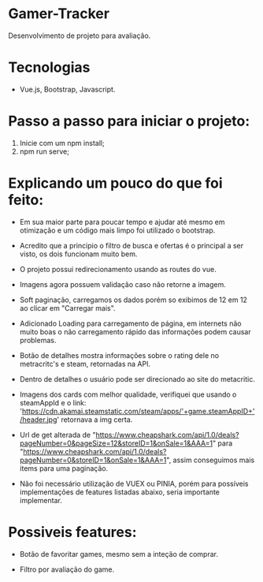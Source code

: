 # Gamer-Tracker
Desenvolvimento de projeto para avaliação.

# Tecnologias

+ Vue.js, Bootstrap, Javascript.

# Passo a passo para iniciar o projeto:

1) Inicie com um npm install;
2) npm run serve;

# Explicando um pouco do que foi feito:

+ Em sua maior parte para poucar tempo e ajudar até mesmo em otimização e um código mais limpo foi utilizado o bootstrap.

+ Acredito que a principio o filtro de busca e ofertas é o principal a ser visto, os dois funcionam muito bem.

+ O projeto possui redirecionamento usando as routes do vue.

+ Imagens agora possuem validação caso não retorne a imagem.

+ Soft paginação, carregamos os dados porém so exibimos de 12 em 12 ao clicar em "Carregar mais".

+ Adicionado Loading para carregamento de página, em internets não muito boas o não carregamento rápido das informações podem causar problemas.

+ Botão de detalhes mostra informações sobre o rating dele no metracritc's e steam, retornadas na API.

+ Dentro de detalhes o usuário pode ser direcionado ao site do metacritic.

+ Imagens dos cards com melhor qualidade, verifiquei que usando o steamAppId e o link: 'https://cdn.akamai.steamstatic.com/steam/apps/'+game.steamAppID+'/header.jpg' retornava a img certa.

+ Url de get alterada de "https://www.cheapshark.com/api/1.0/deals?pageNumber=0&pageSize=12&storeID=1&onSale=1&AAA=1" para "https://www.cheapshark.com/api/1.0/deals?pageNumber=0&storeID=1&onSale=1&AAA=1", assim conseguimos mais items para uma paginação.

+ Não foi necessário utilização de VUEX ou PINIA, porém para possíveis implementações de features listadas abaixo, seria importante implementar.


# Possiveis features:

+ Botão de favoritar games, mesmo sem a inteção de comprar.

+ Filtro por avaliação do game.


